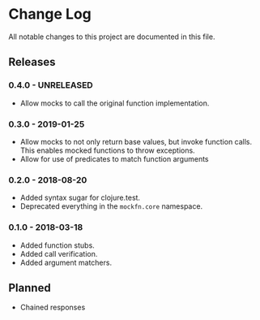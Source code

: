 # Change Log

All notable changes to this project are documented in this file.

## Releases

### 0.4.0 - UNRELEASED
- Allow mocks to call the original function implementation.

### 0.3.0 - 2019-01-25
- Allow mocks to not only return base values, but invoke function calls.
  This enables mocked functions to throw exceptions.
- Allow for use of predicates to match function arguments

### 0.2.0 - 2018-08-20
- Added syntax sugar for clojure.test.
- Deprecated everything in the `mockfn.core` namespace.

### 0.1.0 - 2018-03-18
- Added function stubs.
- Added call verification.
- Added argument matchers. 

## Planned

- Chained responses
